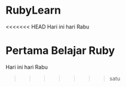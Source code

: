 # RubyLearn
<<<<<<< HEAD
Hari ini hari Rabu

Pertama Belajar Ruby
=======
Hari ini hari Rabu
>>>>>>> satu
